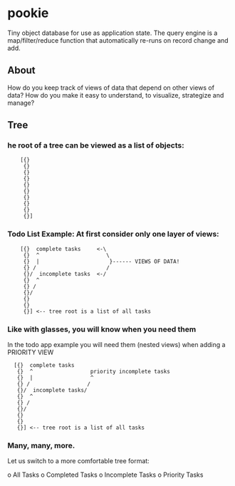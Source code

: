 # pookie
Tiny object database for use as application state. The query engine is a map/filter/reduce function that automatically re-runs on record change and add.

## About

How do you keep track of views of data that depend on other views of data?
How do you make it easy to understand, to visualize, strategize and manage?

## Tree

### he root of a tree can be viewed as a list of objects:

        [{}
         {}
         {}
         {}
         {}
         {}
         {}
         {}
         {}
         {}]

### Todo List Example:  At first consider only one layer of views:

        [{}  complete tasks     <-\
         {}  ^                     \
         {}  |                      }------ VIEWS OF DATA!
         {} /                      /
         {}/  incomplete tasks  <-/
         {}  ^
         {} /
         {}/
         {}
         {}
         {}] <-- tree root is a list of all tasks

### Like with glasses, you will know when you need them

In the todo app example you will need them (nested views) when adding a PRIORITY VIEW

      [{}  complete tasks   
       {}  ^                  priority incomplete tasks
       {}  |                  ^
       {} /                  /    
       {}/  incomplete tasks/
       {}  ^
       {} /
       {}/
       {}
       {}
       {}] <-- tree root is a list of all tasks

### Many, many, more.

Let us switch to a more comfortable tree format:

o All Tasks
  o Completed Tasks
  o Incomplete Tasks
    o Priority Tasks
